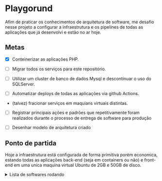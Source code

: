 # Playgorund

Afim de praticar os conhecimentos de arquitetura de software, me desafio nesse projeto a configurar a infraestrutura e os pipelines de todas as aplicações que já desenvolvi e estão no ar hoje.

## Metas

- [x] Conteinerizar as aplicações PHP.

- [ ] Migrar todos os serviços para este repositório.

- [ ] Utilizar um cluster de banco de dados Mysql e descontinuar o uso do SQLServer.

- [ ] Automatizar deploys de todas as aplicações via github Actions.

- (talvez) fracionar serviços em maquians virtuais distintas.

- [ ] Registrar principais ações e padrões que repetitivamente foram realizados durante o processo de entrega de software para produção

- [ ] Desenhar modelo de arquitetura criado

## Ponto de partida

Hoje a infraestrutura está configurada de forma primitiva porém economica, estando todas as aplicações back-end (seja em containers ou não) e front-end em uma unica maquina virtual  Ubuntu de 2GB e 50GB de disco.

<details>
<summary> Lista de softwares rodando </summary>
<br>

[1] Instalados via apt-get

- Nginx (<https://www.nginx.com/>)
  - Como proxy reverso
  - Como servidor HTTP
- Certbot (<https://certbot.eff.org/>)
  - HTTPS certificates
- Docker (<https://www.docker.com/>) & Docker Compose (<https://docs.docker.com/compose/>)
  - Conteinerização
- Git (<https://git-scm.com/>)
- PHP

[2] Containers

- Official Images
  - MySQL
  - SQLServer
  - ElasticSearch
  - Kibana

- Custom images
  - Where.Web.API [[dockerfile](<https://github.com/eduardoworrel/Onde-estou-no-Brasil/blob/main/Where.Web.API/src/dockerfile>)]
    - Golang
  - Palavras.Web.API [[dockerfile](<https://github.com/eduardoworrel/Palavras-ETL-ElasticSearch/blob/main/src/Palavras.Web.API/dockerfile>)]
    - ASP.NET
  - Palavras.Background.ETL [[dockerfile](<https://github.com/eduardoworrel/Palavras-ETL-ElasticSearch/blob/main/src/Palavras.Background.ETL/dockerfile>)]
    - NodeJS + google-chrome-stable

[3] Sistemas PHP

- Amapá Lanches (<https://github.com/eduardoworrel/Amapa-Lanches>)
- CompraPeloZap

[4] Sites estáticos

- Nomes no Brasil
- Palavras
- Onde estou no Brasil
- eduardoworrel.com

</details>
